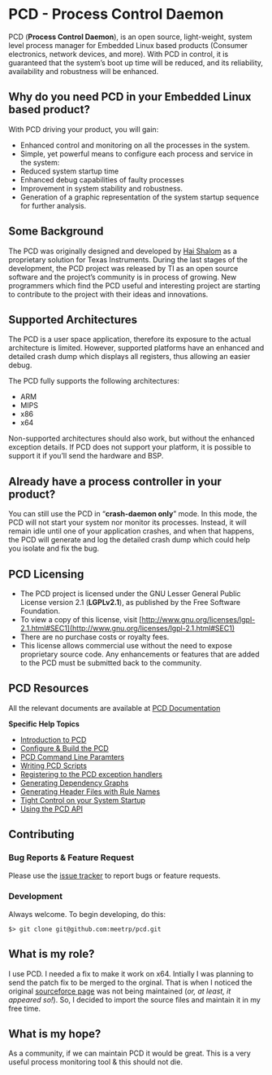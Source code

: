 PCD - Process Control Daemon
=============

PCD (**Process Control Daemon**), is an open source, light-weight, system level process manager for Embedded Linux based products (Consumer electronics, network devices, and more). With PCD in control, it is guaranteed that the system’s boot up time will be reduced, and its reliability, availability and robustness will be enhanced.

## Why do you need PCD in your Embedded Linux based product?
With PCD driving your product, you will gain:
- Enhanced control and monitoring on all the processes in the system.
- Simple, yet powerful means to configure each process and service in the system:
- Reduced system startup time
- Enhanced debug capabilities of faulty processes
- Improvement in system stability and robustness.
- Generation of a graphic representation of the system startup sequence for further analysis.

## Some Background
The PCD was originally designed and developed by [Hai Shalom](https://il.linkedin.com/in/haishalom) as a proprietary solution for Texas Instruments. During the last stages of the development, the PCD project was released by TI as an open source software and the project’s community is in process of growing. New programmers which find the PCD useful and interesting project are starting to contribute to the project with their ideas and innovations.

## Supported Architectures
The PCD is a user space application, therefore its exposure to the actual architecture is limited. However, supported platforms have an enhanced and detailed crash dump which displays all registers, thus allowing an easier debug.

The PCD fully supports the following architectures:
- ARM
- MIPS
- x86
- x64

Non-supported architectures should also work, but without the enhanced exception details.
If PCD does not support your platform, it is possible to support it if you’ll send the hardware and BSP.

## Already have a process controller in your product?
You can still use the PCD in “**crash-daemon only**” mode. In this mode, the PCD will not start your system nor monitor its processes. Instead, it will remain idle until one of your application crashes, and when that happens, the PCD will generate and log the detailed crash dump which could help you isolate and fix the bug.

## PCD Licensing
- The PCD project is licensed under the GNU Lesser General Public License version 2.1 (**LGPLv2.1**), as published by the Free Software Foundation.
- To view a copy of this license, visit [http://www.gnu.org/licenses/lgpl-2.1.html#SEC1](http://www.gnu.org/licenses/lgpl-2.1.html#SEC1)
- There are no purchase costs or royalty fees.
- This license allows commercial use without the need to expose proprietary source code. Any enhancements or features that are added to the PCD must be submitted back to the community.

## PCD Resources
All the relevant documents are available at [PCD Documentation](https://meetrp.github.io/pcd/)

**Specific Help Topics**
- [Introduction to PCD](https://meetrp.github.io/pcd/index.md)
- [Configure & Build the PCD](https://meetrp.github.io/pcd/build.md)
- [PCD Command Line Paramters](https://meetrp.github.io/pcd/cli.md)
- [Writing PCD Scripts](https://meetrp.github.io/pcd/script.md)
- [Registering to the PCD exception handlers](https://meetrp.github.io/pcd/except.md)
- [Generating Dependency Graphs](https://meetrp.github.io/pcd/depend.md)
- [Generating Header Files with Rule Names](https://meetrp.github.io/pcd/header.md)
- [Tight Control on your System Startup](https://meetrp.github.io/pcd/startup.md)
- [Using the PCD API](https://meetrp.github.io/pcd/api.md)

## Contributing
### Bug Reports & Feature Request
Please use the [issue tracker](https://github.com/meetrp/pcd/issues) to report bugs or feature requests.

### Development
Always welcome. To begin developing, do this:
```
$> git clone git@github.com:meetrp/pcd.git
```

## What is my role?
I use PCD. I needed a fix to make it work on x64. Intially I was planning to send the patch fix to be merged to the orginal. That is when I noticed the original [sourceforce page](http://sourceforge.net/projects/pcd/) was not being maintained (*or, at least, it appeared so!*). So, I decided to import the source files and maintain it in my free time.

## What is my hope?
As a community, if we can maintain PCD it would be great. This is a very useful process monitoring tool & this should not die.
